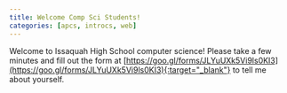 ```yaml
---
title: Welcome Comp Sci Students!
categories: [apcs, introcs, web]
---
```

Welcome to Issaquah High School computer science! Please take a few minutes and fill out the form at [https://goo.gl/forms/JLYuUXk5Vi9ls0KI3](https://goo.gl/forms/JLYuUXk5Vi9ls0KI3){:target="_blank"} to tell me about yourself.
